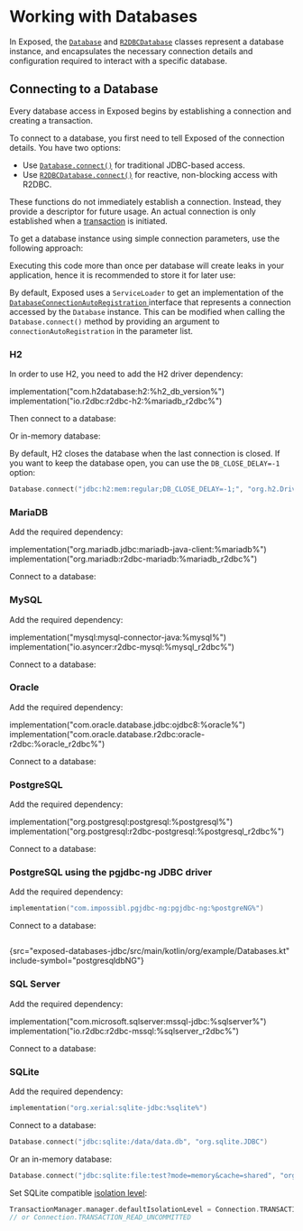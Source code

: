 <show-structure for="chapter,procedure" depth="2"/>

# Working with Databases

In Exposed, the [`Database`](https://jetbrains.github.io/Exposed/api/exposed-core/org.jetbrains.exposed.v1.sql/-database/index.html)
and [`R2DBCDatabase`]() classes represent a database instance, and encapsulates the necessary connection details and configuration required to
interact with a specific database.

## Connecting to a Database

Every database access in Exposed begins by establishing a connection and creating a transaction.

To connect to a database, you first need to tell Exposed of the connection details. You have two options:

- Use [`Database.connect()`](https://jetbrains.github.io/Exposed/api/exposed-core/org.jetbrains.exposed.v1.sql/-database/-companion/connect.html) for traditional JDBC-based access.
- Use [`R2DBCDatabase.connect()`]() for reactive, non-blocking access with R2DBC.

These functions do not immediately establish a connection. Instead, they provide a descriptor for future usage. An
actual connection is only established when a [transaction](Transactions.md) is initiated.

To get a database instance using simple connection parameters, use the following approach:

<tabs group="connectivity">
    <tab id="jdbc-connect" title="JDBC" group-key="jdbc">
        <code-block lang="kotlin"
                    src="exposed-databases-jdbc/src/main/kotlin/org/example/Databases.kt"
                    include-symbol="h2db" />
    </tab>
    <tab id="r2dbc-connect" title="R2DBC" group-key="r2dbc">
        <code-block lang="kotlin"
                    src="exposed-databases-r2dbc/src/main/kotlin/org/example/R2DBCDatabases.kt"
                    include-symbol="h2db" />
    </tab>
</tabs>

<note>Executing this code more than once per database will create leaks in your application, hence it is recommended to store it for later use:
<code-block lang="kotlin"
            src="exposed-databases-jdbc/src/main/kotlin/org/example/Databases.kt"
            include-symbol="DbSettings"/>
</note>

<note>
    By default, Exposed uses a <code>ServiceLoader</code> to get an implementation of the
    <a href="https://jetbrains.github.io/Exposed/api/exposed-core/org.jetbrains.exposed.v1.sql/-database-connection-auto-registration/index.html">
        <code>DatabaseConnectionAutoRegistration</code>
    </a>
    interface that represents a connection accessed by the <code>Database</code> instance.
    This can be modified when calling the <code>Database.connect()</code> method by providing an argument to <code>connectionAutoRegistration</code>
    in the parameter list.
</note>

### H2

In order to use H2, you need to add the H2 driver dependency:

<tabs group="connectivity">
    <tab id="jdbc-h2-db" title="JDBC" group-key="jdbc">
        <code-block lang="kotlin">
            implementation("com.h2database:h2:%h2_db_version%")
        </code-block>
    </tab>
    <tab id="r2dbc-h2-db" title="R2DBC" group-key="r2dbc">
        <code-block lang="kotlin">
            implementation("io.r2dbc:r2dbc-h2:%mariadb_r2dbc%")
        </code-block>
    </tab>
</tabs>

Then connect to a database:

<tabs group="connectivity">
    <tab id="jdbc-h2-driver-connect" title="JDBC" group-key="jdbc">
        <code-block lang="kotlin"
                    src="exposed-databases-jdbc/src/main/kotlin/org/example/Databases.kt"
                    include-symbol="h2dbFromFile" />
    </tab>
    <tab id="r2dbc-h2-driver-connect" title="R2DBC" group-key="r2dbc">
        <code-block lang="kotlin"
                    src="exposed-databases-r2dbc/src/main/kotlin/org/example/R2DBCDatabases.kt" 
                    include-symbol="h2dbFromFile" />
        </tab>
</tabs>

Or in-memory database:

<tabs group="connectivity">
    <tab id="jdbc-h2-db-in-memory" title="JDBC" group-key="jdbc">
        <code-block lang="kotlin"
                    src="exposed-databases-jdbc/src/main/kotlin/org/example/Databases.kt"
                    include-symbol="h2db" />
    </tab>
    <tab id="r2dbc-h2-db-in-memory" title="R2DBC" group-key="r2dbc">
        <code-block lang="kotlin"
                    src="exposed-databases-r2dbc/src/main/kotlin/org/example/R2DBCDatabases.kt"
                    include-symbol="h2db" />
    </tab>
</tabs>

By default, H2 closes the database when the last connection is closed. If you want to keep the database open, you can use the `DB_CLOSE_DELAY=-1`
option:

```kotlin
Database.connect("jdbc:h2:mem:regular;DB_CLOSE_DELAY=-1;", "org.h2.Driver")
```

### MariaDB

Add the required dependency:

<tabs group="connectivity">
    <tab id="jdbc-maria-db" title="JDBC" group-key="jdbc">
        <code-block lang="kotlin">
            implementation("org.mariadb.jdbc:mariadb-java-client:%mariadb%")
        </code-block>
    </tab>
    <tab id="r2dbc-maria-db" title="R2DBC" group-key="r2dbc">
        <code-block lang="kotlin">
            implementation("org.mariadb:r2dbc-mariadb:%mariadb_r2dbc%")
        </code-block>
    </tab>
</tabs>

Connect to a database:

<tabs group="connectivity">
    <tab id="jdbc-maria-db-connect" title="JDBC" group-key="jdbc">
        <code-block lang="kotlin"
                    src="exposed-databases-jdbc/src/main/kotlin/org/example/Databases.kt"
                    include-symbol="mariadb" />
    </tab>
    <tab id="r2dbc-maria-db-connect" title="R2DBC" group-key="r2dbc">
        <code-block lang="kotlin"
                    src="exposed-databases-r2dbc/src/main/kotlin/org/example/R2DBCDatabases.kt"
                    include-symbol="mariadb" />
    </tab>
</tabs>

### MySQL

Add the required dependency:

<tabs group="connectivity">
    <tab id="jdbc-mysql" title="JDBC" group-key="jdbc">
        <code-block lang="kotlin">
            implementation("mysql:mysql-connector-java:%mysql%")
        </code-block>
    </tab>
    <tab id="r2dbc-mysql" title="R2DBC" group-key="r2dbc">
        <code-block lang="kotlin">
            implementation("io.asyncer:r2dbc-mysql:%mysql_r2dbc%")
        </code-block>
    </tab>
</tabs>

Connect to a database:

<tabs group="connectivity">
    <tab id="jdbc-mysql-connect" title="JDBC" group-key="jdbc">
        <code-block lang="kotlin"
                    src="exposed-databases-jdbc/src/main/kotlin/org/example/Databases.kt"
                    include-symbol="mysqldb" />
    </tab>
    <tab id="r2dbc-mysql-connect" title="R2DBC" group-key="r2dbc">
        <code-block lang="kotlin"
                    src="exposed-databases-r2dbc/src/main/kotlin/org/example/R2DBCDatabases.kt"
                    include-symbol="mysqldb" />
    </tab>
</tabs>

### Oracle

Add the required dependency:

<tabs group="connectivity">
    <tab id="jdbc-oracle" title="JDBC" group-key="jdbc">
        <code-block lang="kotlin">
            implementation("com.oracle.database.jdbc:ojdbc8:%oracle%")
        </code-block>
    </tab>
    <tab id="r2dbc-oracle" title="R2DBC" group-key="r2dbc">
        <code-block lang="kotlin">
            implementation("com.oracle.database.r2dbc:oracle-r2dbc:%oracle_r2dbc%")
        </code-block>
    </tab>
</tabs>

Connect to a database:

<tabs group="connectivity">
    <tab id="jdbc-oracle-connect" title="JDBC" group-key="jdbc">
        <code-block lang="kotlin"
                    src="exposed-databases-jdbc/src/main/kotlin/org/example/Databases.kt"
                    include-symbol="oracledb" />
    </tab>
    <tab id="r2dbc-oracle-connect" title="R2DBC" group-key="r2dbc">
        <code-block lang="kotlin"
                    src="exposed-databases-r2dbc/src/main/kotlin/org/example/R2DBCDatabases.kt"
                    include-symbol="oracledb" />
    </tab>
</tabs>

### PostgreSQL

Add the required dependency:

<tabs group="connectivity">
    <tab id="jdbc-postgresql" title="JDBC" group-key="jdbc">
        <code-block lang="kotlin">
            implementation("org.postgresql:postgresql:%postgresql%")
        </code-block>
    </tab>
    <tab id="r2dbc-postgresql" title="R2DBC" group-key="r2dbc">
        <code-block lang="kotlin">
            implementation("org.postgresql:r2dbc-postgresql:%postgresql_r2dbc%")
        </code-block>
    </tab>
</tabs>

Connect to a database:

<tabs group="connectivity">
    <tab id="jdbc-postgresql-connect" title="JDBC" group-key="jdbc">
        <code-block lang="kotlin"
                    src="exposed-databases-jdbc/src/main/kotlin/org/example/Databases.kt"
                    include-symbol="postgresqldb" />
    </tab>
    <tab id="r2dbc-postgresql-connect" title="R2DBC" group-key="r2dbc">
        <code-block lang="kotlin"
                    src="exposed-databases-r2dbc/src/main/kotlin/org/example/R2DBCDatabases.kt"
                    include-symbol="postgresqldb" />
    </tab>
</tabs>

### PostgreSQL using the pgjdbc-ng JDBC driver

Add the required dependency:

```kotlin
implementation("com.impossibl.pgjdbc-ng:pgjdbc-ng:%postgreNG%")
```

Connect to a database:

```kotlin
```
{src="exposed-databases-jdbc/src/main/kotlin/org/example/Databases.kt" include-symbol="postgresqldbNG"}

### SQL Server

Add the required dependency:

<tabs group="connectivity">
    <tab id="jdbc-sqlserver" title="JDBC" group-key="jdbc">
        <code-block lang="kotlin">
            implementation("com.microsoft.sqlserver:mssql-jdbc:%sqlserver%")
        </code-block>
    </tab>
    <tab id="r2dbc-sqlserver" title="R2DBC" group-key="r2dbc">
        <code-block lang="kotlin">
            implementation("io.r2dbc:r2dbc-mssql:%sqlserver_r2dbc%")
        </code-block>
    </tab>
</tabs>

Connect to a database:

<tabs group="connectivity">
    <tab id="jdbc-sqlserver-connect" title="JDBC" group-key="jdbc">
        <code-block lang="kotlin"
                    src="exposed-databases-jdbc/src/main/kotlin/org/example/Databases.kt"
                    include-symbol="sqlserverdb" />
    </tab>
    <tab id="r2dbc-sqlserver-connect" title="R2DBC" group-key="r2dbc">
        <code-block lang="kotlin"
                    src="exposed-databases-r2dbc/src/main/kotlin/org/example/R2DBCDatabases.kt"
                    include-symbol="sqlserverdb" />
    </tab>
</tabs>

### SQLite

Add the required dependency:

```kotlin
implementation("org.xerial:sqlite-jdbc:%sqlite%")
```

Connect to a database:

```kotlin
Database.connect("jdbc:sqlite:/data/data.db", "org.sqlite.JDBC")  
```

Or an in-memory database:

```kotlin
Database.connect("jdbc:sqlite:file:test?mode=memory&cache=shared", "org.sqlite.JDBC")  
```  

Set SQLite compatible [isolation level](https://www.sqlite.org/isolation.html):

```kotlin
TransactionManager.manager.defaultIsolationLevel = Connection.TRANSACTION_SERIALIZABLE
// or Connection.TRANSACTION_READ_UNCOMMITTED
```
